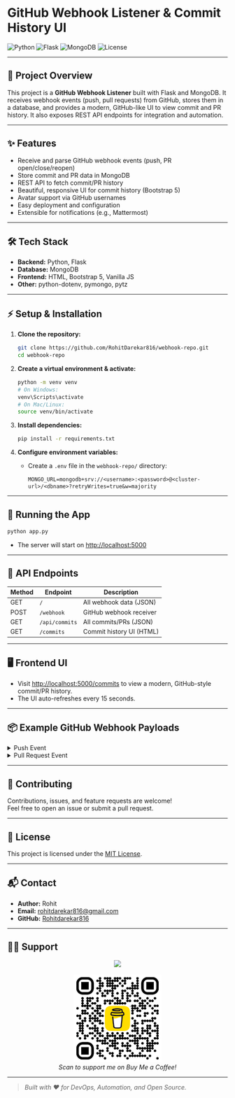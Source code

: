 # GitHub Webhook Listener & Commit History UI

![Python](https://img.shields.io/badge/Python-3.8%2B-blue?logo=python)
![Flask](https://img.shields.io/badge/Flask-2.x-lightgrey?logo=flask)
![MongoDB](https://img.shields.io/badge/MongoDB-Database-green?logo=mongodb)
![License](https://img.shields.io/badge/license-MIT-blue.svg)

---

## 🚀 Project Overview

This project is a **GitHub Webhook Listener** built with Flask and MongoDB. It receives webhook events (push, pull requests) from GitHub, stores them in a database, and provides a modern, GitHub-like UI to view commit and PR history. It also exposes REST API endpoints for integration and automation.

---

## ✨ Features

- Receive and parse GitHub webhook events (push, PR open/close/reopen)
- Store commit and PR data in MongoDB
- REST API to fetch commit/PR history
- Beautiful, responsive UI for commit history (Bootstrap 5)
- Avatar support via GitHub usernames
- Easy deployment and configuration
- Extensible for notifications (e.g., Mattermost)

---

## 🛠️ Tech Stack

- **Backend:** Python, Flask
- **Database:** MongoDB
- **Frontend:** HTML, Bootstrap 5, Vanilla JS
- **Other:** python-dotenv, pymongo, pytz

---

## ⚡ Setup & Installation

1. **Clone the repository:**
   ```bash
   git clone https://github.com/RohitDarekar816/webhook-repo.git
   cd webhook-repo
   ```

2. **Create a virtual environment & activate:**
   ```bash
   python -m venv venv
   # On Windows:
   venv\Scripts\activate
   # On Mac/Linux:
   source venv/bin/activate
   ```

3. **Install dependencies:**
   ```bash
   pip install -r requirements.txt
   ```

4. **Configure environment variables:**
   - Create a `.env` file in the `webhook-repo/` directory:
     ```env
     MONGO_URL=mongodb+srv://<username>:<password>@<cluster-url>/<dbname>?retryWrites=true&w=majority
     ```

---

## 🏃 Running the App

```bash
python app.py
```
- The server will start on [http://localhost:5000](http://localhost:5000)

---

## 🔗 API Endpoints

| Method | Endpoint         | Description                       |
|--------|------------------|-----------------------------------|
| GET    | `/`              | All webhook data (JSON)           |
| POST   | `/webhook`       | GitHub webhook receiver           |
| GET    | `/api/commits`   | All commits/PRs (JSON)            |
| GET    | `/commits`       | Commit history UI (HTML)          |

---

## 🖥️ Frontend UI

- Visit [http://localhost:5000/commits](http://localhost:5000/commits) to view a modern, GitHub-style commit/PR history.
- The UI auto-refreshes every 15 seconds.

---

## 📦 Example GitHub Webhook Payloads

<details>
<summary>Push Event</summary>

```json
{
  "after": "commitsha123...",
  "head_commit": {
    "author": { "name": "octocat" },
    "timestamp": "2024-05-01T12:34:56+00:00"
  },
  "ref": "refs/heads/main"
}
```
</details>

<details>
<summary>Pull Request Event</summary>

```json
{
  "action": "opened",
  "number": 42,
  "pull_request": {
    "user": { "login": "octocat" },
    "head": { "ref": "feature-branch" },
    "base": { "ref": "main" },
    "created_at": "2024-05-01T12:34:56Z"
  }
}
```
</details>

---

## 🤝 Contributing

Contributions, issues, and feature requests are welcome!<br>
Feel free to open an issue or submit a pull request.

---

## 📄 License

This project is licensed under the [MIT License](LICENSE).

---

## 📬 Contact

- **Author:** Rohit
- **Email:** [rohitdarekar816@gmail.com](mailto:your-email@example.com)
- **GitHub:** [Rohitdarekar816](https://github.com/your-github-username)

---
## 💁‍♂️ Support
<p align="center">
  <a href="https://www.buymeacoffee.com/rohitdarekar"><img src="https://img.buymeacoffee.com/button-api/?text=Buy me a coffee&emoji=&slug=rohitdarekar&button_colour=FFDD00&font_colour=000000&font_family=Cookie&outline_colour=000000&coffee_colour=ffffff" /></a>
</p>

<p align="center">
  <img src="bmc_qr.png" alt="Buy Me a Coffee QR" width="200" />
  <br/>
  <em>Scan to support me on Buy Me a Coffee!</em>
</p>

---

> _Built with ❤️ for DevOps, Automation, and Open Source._
